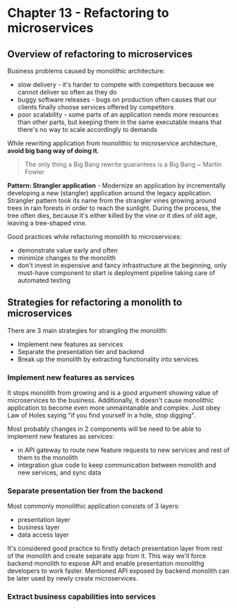 # Chapter 13 - Refactoring to microservices

## Overview of refactoring to microservices

Business problems caused by monolithic architecture:
- slow delivery - it's harder to compete with competitors because we cannot deliver so often as they do
- buggy software releases - bugs on production often causes that our clients finally choose services offered by competitors
- poor scalability - some parts of an application needs more resources than other parts, but keeping them in the same executable means that there's no way to scale accordingly to demands

While rewriting application from monolithic to microservice architecture, **avoid big bang way of doing it**.
> The only thing a Big Bang rewrite guarantees is a Big Bang ~ Martin Fowler

**Pattern: Strangler application** - Modernize an application by incrementally developing a new (stangler) application around the legacy application.
Strangler pattern took its name from the strangler vines growing around trees in rain forests in order to reach the sunlight. During the process, the tree often dies, because it's either killed by the vine or it dies of old age, leaving a tree-shaped vine.

Good practices while refactoring monolith to microservices:
- demonstrate value early and often
- minimize changes to the monolith
- don't invest in expensive and fancy infrastructure at the beginning, only must-have component to start is deployment pipeline taking care of automated testing

## Strategies for refactoring a monolith to microservices

There are 3 main strategies for strangling the monolith:
- Implement new features as services
- Separate the presentation tier and backend
- Break up the monolith by extracting functionality into services

### Implement new features as services

It stops monolith from growing and is a good argument showing value of microservices to the business. Additionally, it doesn't cause monolithic application to become even more unmaintanable and complex. Just obey Law of Holes saying "if you find yourself in a hole, stop digging".

Most probably changes in 2 components will be need to be able to implement new features as services:
- in API gateway to route new feature requests to new services and rest of them to the monolith
- integration glue code to keep communication between monolith and new services, and sync data

### Separate presentation tier from the backend

Most commonly monolithic application consists of 3 layers:
- presentation layer
- business layer
- data access layer

It's considered good practice to firstly detach presentation layer from rest of the monolith and create separate app from it. This way we'll force backend monolith to expose API and enable presentation monolithg developers to work faster. Mentioned API exposed by backend monolith can be later used by newly create microservices.

### Extract business capabilities into services


